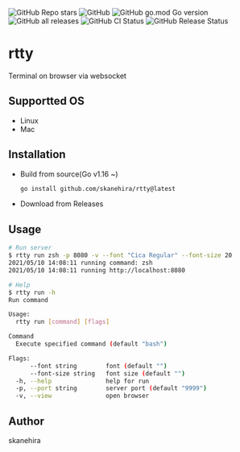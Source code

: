 ![GitHub Repo stars](https://img.shields.io/github/stars/skanehira/rtty?style=social)
![GitHub](https://img.shields.io/github/license/skanehira/rtty)
![GitHub go.mod Go version](https://img.shields.io/github/go-mod/go-version/skanehira/rtty)
![GitHub all releases](https://img.shields.io/github/downloads/skanehira/rtty/total)
![GitHub CI Status](https://img.shields.io/github/workflow/status/skanehira/rtty/ci?label=CI)
![GitHub Release Status](https://img.shields.io/github/workflow/status/skanehira/rtty/Release?label=release)

# rtty
Terminal on browser via websocket

## Supportted OS
- Linux
- Mac

## Installation
- Build from source(Go v1.16 ~)
  ```sh
  go install github.com/skanehira/rtty@latest
  ```
- Download from Releases

## Usage
```sh
# Run server
$ rtty run zsh -p 8080 -v --font "Cica Regular" --font-size 20
2021/05/10 14:08:11 running command: zsh
2021/05/10 14:08:11 running http://localhost:8080

# Help
$ rtty run -h
Run command

Usage:
  rtty run [command] [flags]

Command
  Execute specified command (default "bash")

Flags:
      --font string        font (default "")
      --font-size string   font size (default "")
  -h, --help               help for run
  -p, --port string        server port (default "9999")
  -v, --view               open browser
```

## Author
skanehira
